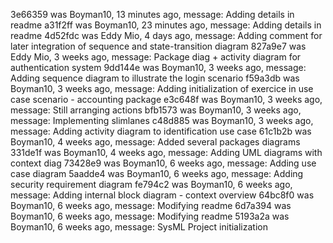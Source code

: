 3e66359 was Boyman10, 13 minutes ago, message: Adding details in readme
a31f2ff was Boyman10, 23 minutes ago, message: Adding details in readme
4d52fdc was Eddy Mio, 4 days ago, message: Adding comment for later integration of sequence and state-transition diagram
827a9e7 was Eddy Mio, 3 weeks ago, message: Package diag + activity diagram for authentication system
9dd144e was Boyman10, 3 weeks ago, message: Adding sequence diagram to illustrate the login scenario
f59a3db was Boyman10, 3 weeks ago, message: Adding initialization of exercice in use case scenario - accounting package
e3c648f was Boyman10, 3 weeks ago, message: Still arranging actions
bfb1573 was Boyman10, 3 weeks ago, message: Implementing slimlanes
c48d885 was Boyman10, 3 weeks ago, message: Adding activity diagram to identification use case
61c1b2b was Boyman10, 4 weeks ago, message: Added several packages diagrams
331de1f was Boyman10, 4 weeks ago, message: Adding UML diagrams with context diag
73428e9 was Boyman10, 6 weeks ago, message: Adding use case diagram
5aadde4 was Boyman10, 6 weeks ago, message: Adding security requirement diagram
fe794c2 was Boyman10, 6 weeks ago, message: Adding internal block diagram - context overview
64bc8f0 was Boyman10, 6 weeks ago, message: Modifying readme
6d7a394 was Boyman10, 6 weeks ago, message: Modifying readme
5193a2a was Boyman10, 6 weeks ago, message: SysML Project initialization